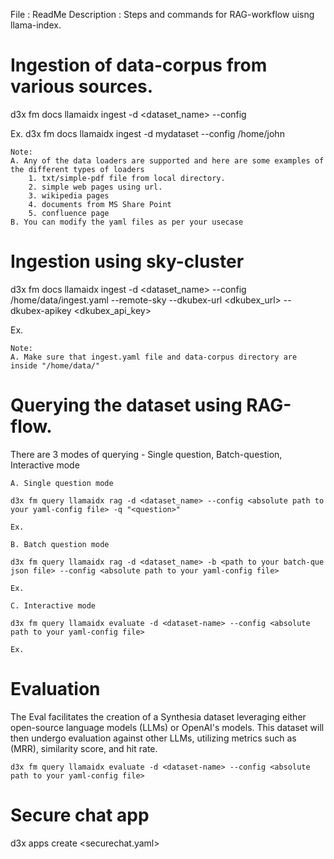 File : ReadMe
Description : Steps and commands for RAG-workflow uisng llama-index.

# Ingestion of data-corpus from various sources.

d3x fm docs llamaidx ingest -d <dataset_name> --config <absolute path to your yaml-config file>

Ex. d3x fm docs llamaidx ingest -d mydataset --config /home/john

    Note:
    A. Any of the data loaders are supported and here are some examples of the different types of loaders
        1. txt/simple-pdf file from local directory.
        2. simple web pages using url.
        3. wikipedia pages
        4. documents from MS Share Point
        5. confluence page
    B. You can modify the yaml files as per your usecase

# Ingestion using sky-cluster

d3x fm docs llamaidx ingest -d <dataset_name> --config /home/data/ingest.yaml --remote-sky --dkubex-url <dkubex_url> --dkubex-apikey <dkubex_api_key>

Ex.

    Note:
    A. Make sure that ingest.yaml file and data-corpus directory are inside "/home/data/"

# Querying the dataset using RAG-flow.

There are 3 modes of querying - Single question, Batch-question, Interactive mode

    A. Single question mode

    d3x fm query llamaidx rag -d <dataset_name> --config <absolute path to your yaml-config file> -q "<question>"

    Ex.

    B. Batch question mode

    d3x fm query llamaidx rag -d <dataset_name> -b <path to your batch-que json file> --config <absolute path to your yaml-config file>

    Ex.

    C. Interactive mode

    d3x fm query llamaidx evaluate -d <dataset-name> --config <absolute path to your yaml-config file>

    Ex.

# Evaluation

The Eval facilitates the creation of a Synthesia dataset leveraging either open-source language models (LLMs) or OpenAI's models. This dataset will then undergo evaluation against other LLMs, utilizing metrics such as (MRR), similarity score, and hit rate.

    d3x fm query llamaidx evaluate -d <dataset-name> --config <absolute path to your yaml-config file>

# Secure chat app
  d3x apps create <securechat.yaml>
